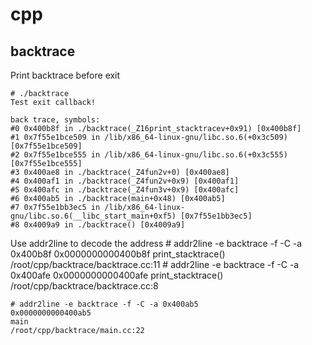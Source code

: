 # cpp

## backtrace
Print backtrace before exit 

    # ./backtrace 
    Test exit callback!

    back trace, symbols:
    #0 0x400b8f in ./backtrace(_Z16print_stacktracev+0x91) [0x400b8f]
    #1 0x7f55e1bce509 in /lib/x86_64-linux-gnu/libc.so.6(+0x3c509) [0x7f55e1bce509]
    #2 0x7f55e1bce555 in /lib/x86_64-linux-gnu/libc.so.6(+0x3c555) [0x7f55e1bce555]
    #3 0x400ae8 in ./backtrace(_Z4fun2v+0) [0x400ae8]
    #4 0x400af1 in ./backtrace(_Z4fun2v+0x9) [0x400af1]
    #5 0x400afc in ./backtrace(_Z4fun3v+0x9) [0x400afc]
    #6 0x400ab5 in ./backtrace(main+0x48) [0x400ab5]
    #7 0x7f55e1bb3ec5 in /lib/x86_64-linux-gnu/libc.so.6(__libc_start_main+0xf5) [0x7f55e1bb3ec5]
    #8 0x4009a9 in ./backtrace() [0x4009a9]

Use addr2line to decode the address
    # addr2line -e backtrace -f -C -a 0x400b8f
    0x0000000000400b8f
    print_stacktrace()
    /root/cpp/backtrace/backtrace.cc:11
    # addr2line -e backtrace -f -C -a 0x400afe
    0x0000000000400afe
    print_stacktrace()
    /root/cpp/backtrace/backtrace.cc:8

    # addr2line -e backtrace -f -C -a 0x400ab5
    0x0000000000400ab5
    main
    /root/cpp/backtrace/main.cc:22
